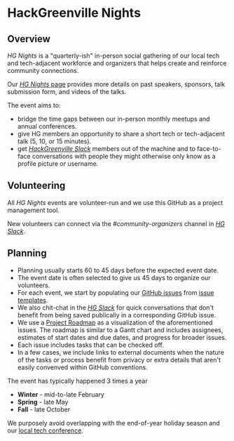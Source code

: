 # HackGreenville Nights

## Overview

_HG Nights_ is a "quarterly-ish" in-person social gathering of our local tech and tech-adjacent workforce and organizers that helps create and reinforce community connections.

Our [_HG Nights_ page](https://hackgreenville.com/hg-nights) provides more details on past speakers, sponsors, talk submission form, and videos of the talks.

The event aims to:
* bridge the time gaps between our in-person monthly meetups and annual conferences.
* give HG members an opportunity to share a short tech or tech-adjacent talk (5, 10, or 15 minutes).
* get [_HackGreenville Slack_](https://hackgreenville.com/join-slack) members out of the machine and to face-to-face conversations with people they might otherwise only know as a profile picture or username.

## Volunteering

All _HG Nights_ events are volunteer-run and we use this GitHub as a project management tool.

New volunteers can connect via the _#community-organizers_ channel in [_HG Slack_](https://hackgreenville.com/join-slack).

## Planning

* Planning usually starts 60 to 45 days before the expected event date.
* The event date is often selected to give us 45 days to organize our volunteers.
* For each event, we start by populating our [GitHub issues](https://github.com/hackgvl/nights/issues) from [issue templates](https://github.com/hackgvl/nights/tree/main/.github/ISSUE_TEMPLATE).
* We also chit-chat in the [_HG Slack_](https://hackgreenville.com/join-slack) for quick conversations that don't benefit from being saved publically in a corresponding GitHub issue.
* We use a [Project Roadmap](https://github.com/orgs/hackgvl/projects/6) as a visualization of the aforementioned issues. The roadmap is similar to a Gantt chart and includes assignees, estimates of start dates and due dates, and progress for broader issues.
* Each issue includes tasks that can be checked off.
* In a few cases, we include links to external documents when the nature of the tasks or process benefit from privacy or extra details that aren't easily convenved within GitHub conventions. 

The event has typically happened 3 times a year
* **Winter** - mid-to-late February
* **Spring** - late May
* **Fall** - late October

We purposely avoid overlapping with the end-of-year holiday season and our [local tech conference](https://hackgreenville.com/orgs).
